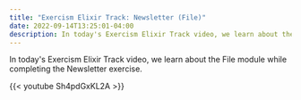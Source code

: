 ```yaml
---
title: "Exercism Elixir Track: Newsletter (File)"
date: 2022-09-14T13:25:01-04:00
description: In today's Exercism Elixir Track video, we learn about the File module while completing the Newsletter exercise.
---
```


In today's Exercism Elixir Track video, we learn about the File module while completing the Newsletter exercise.

{{< youtube Sh4pdGxKL2A >}}
